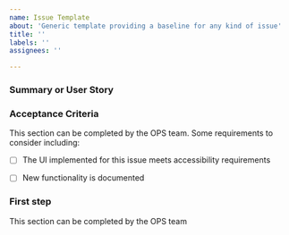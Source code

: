 ```yaml
---
name: Issue Template
about: 'Generic template providing a baseline for any kind of issue'
title: ''
labels: ''
assignees: ''

---
```


### Summary or User Story



### Acceptance Criteria

This section can be completed by the OPS team. Some requirements to consider
including:

- [ ] The UI implemented for this issue meets accessibility requirements
- [ ] New functionality is documented


### First step

This section can be completed by the OPS team

